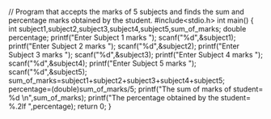 // Program that accepts the marks of 5 subjects and finds the sum and percentage marks obtained by the student.
#include<stdio.h>
int main()
{
    int subject1,subject2,subject3,subject4,subject5,sum_of_marks;
    double percentage;
    printf("Enter Subject 1 marks ");
    scanf("%d",&subject1);
    printf("Enter Subject 2 marks ");
    scanf("%d",&subject2);
    printf("Enter Subject 3 marks ");
    scanf("%d",&subject3);
    printf("Enter Subject 4 marks ");
    scanf("%d",&subject4);
    printf("Enter Subject 5 marks ");
    scanf("%d",&subject5);
    sum_of_marks=subject1+subject2+subject3+subject4+subject5;
    percentage=(double)sum_of_marks/5;
    printf("The sum of marks of student= %d \n",sum_of_marks);
    printf("The percentage obtained by the student= %.2lf ",percentage);
    return 0;
}
